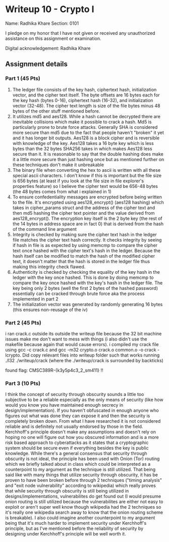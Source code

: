 # Writeup 10 - Crypto I

Name: Radhika Khare
Section: 0101

I pledge on my honor that I have not given or received any unauthorized assistance on this assignment or examination.

Digital acknowledgement: Radhika Khare


## Assignment details

### Part 1 (45 Pts)
1. The ledger file consists of the key hash, ciphertext hash, initialization vector, and the cipher text itself. The byte offsets are 16 bytes each for the key hash (bytes 0-16), ciphertext hash (16-32), and initialization vector (32-48). The cipher text length is size of the file bytes minus 48 bytes of the other stuff mentioned before.
2. It utilizes md5 and aes128. While a hash cannot be decrypted there are inevitable collisions which make it possible to crack a hash. Md5 is particularly prone to brute force attacks. Generally SHA is considered more secure than md5 due to the fact that people haven't "broken" it yet and it has longer bit outputs. Aes128 is a block cipher and is reversible with knowledge of the key. Aes128 takes a 16 byte key which is less bytes than the 32 bytes SHA256 takes in which makes Aes128 less secure than it. It is reasonable to say that the double hashing does make it a little more secure than just hashing once but as mentioned further on these techniques don't make it unbreakable
3. The binary file when converting the hex to ascii is written with all these special ascii characters. I don't know if this is important but the file size is 656 bytes (at least if you look at the file size in file explorer's properties feature) so I believe the cipher text would be 656-48 bytes (the 48 bytes comes from what i explained in 1)
4. To ensure confedentiality messages are encrypted before being written to the file. It's encrypted using aes128_encrypt() (aes128 hashing) which takes in cipher_params struct and the address of the cipher text and then md5 hashing the cipher text pointer and the value derived from aes128_encrypt(). The encryption key itself is the 2 byte key (the rest of the 14 bytes in address space are in fact 0) that is derived from the hash of the command line argument
5. Integrity is checked by making sure the cipher text hash in the ledger file matches the cipher text hash correctly. It checks integrity by seeing if hash in file is as expected by using memcmp to compare the cipher text once hashed with the cipher text's hash in the ledger. Because the hash itself can be modified to match the hash of the modified cipher text, it doesn't matter that the hash is stored in the ledger file thus making this integrity check flawed.
6. Authenticity is checked by checking the equality of the key hash in the ledger with the key once hashed. This is done by doing memcmp to compare the key once hashed with the key's hash in the ledger file. The key being only 2 bytes (well the first 2 bytes of the hashed password) essentially can be cracked through brute force aka the process implemented in part 2
7. The initialization vector was generated by randomly generating 16 bytes (this ensures non-reusage of the iv)
### Part 2 (45 Pts)
i ran crack.c outside its outside the writeup file because the 32 bit machine issues make me don't want to mess with things (i also didn't use the makefile because again that would cause errors).  i compiled my crack file using gcc -c crack.c and gcc -m32 crypto.o crack.o common.o -o crack -lcrypto. Did copy relevant files into writeup folder such that works running ./l32 ./writeup/crack (where the ./writeup/crack is surrounded by backticks)

found flag: CMSC389R-{k3y5p4c3_2_sm411} !!

### Part 3 (10 Pts) 
I think the concept of security through obscurity sounds a little too subjective to be a reliable especially as the only means of security (like how would you know you have maintained enough secrecy in design/implementation). If you haven't obfuscated in enough anyone who figures out what was done they can expose it and then the security is completely broken down. From what I have researched it is not considered reliable and is definitely not usually endorsed by those in the field. Kerchhoff's principle doesn't make any assumptions and doesn't rely on hoping no one will figure out how you obscured information and is a more risk based approach to cyberattacks as it states that a cryptographic system should be secure even if everything besides the key is public knowledge. While there's a general consensus that security through obscurity is not ideal, the principle has been used with Onion (Tor) routing which we briefly talked about in class which could be interpreted as a counterpoint to my argument as the technique is still utilized. That being said like with many things that utilize security through obscurity, it has be proven to have been broken before through 2 techniques ("timing analysis" and "exit node vulnerability" according to wikipedia) which really proves that while security through obscurity is still being utilized in designs/implementations, vulnerabilites do get found out (I would presume onion routing is still utilized because the vulnerabilites are either not easy to exploit or aren't super well know though wikipedia had the 2 techniques so it's really one wikipedia search away to know that the onion routing scheme is breakable). I also could imagine another counterpoint to my argument being that it's much harder to implement security under Kerchhoff's principle, but as I've mentioned before the reliability of security by designing under Kerchhoff's principle will be well worth it.
